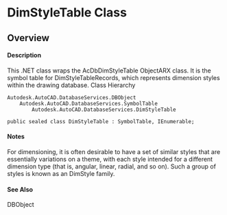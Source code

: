 # DimStyleTable Class

## Overview

#### Description
This .NET class wraps the AcDbDimStyleTable ObjectARX class. 
It is the symbol table for DimStyleTableRecords, which represents dimension styles within the drawing database.
Class Hierarchy
```text
Autodesk.AutoCAD.DatabaseServices.DBObject
    Autodesk.AutoCAD.DatabaseServices.SymbolTable
        Autodesk.AutoCAD.DatabaseServices.DimStyleTable
```

```text
public sealed class DimStyleTable : SymbolTable, IEnumerable;
```

#### Notes
For dimensioning, it is often desirable to have a set of similar styles that are essentially variations on a theme, with each style intended for a different dimension type (that is, angular, linear, radial, and so on). Such a group of styles is known as an DimStyle family.
#### See Also
DBObject